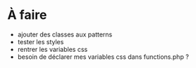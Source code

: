 
# À faire

- ajouter des classes aux patterns
- tester les styles
- rentrer les variables css
- besoin de déclarer mes variables css dans functions.php ?

                            